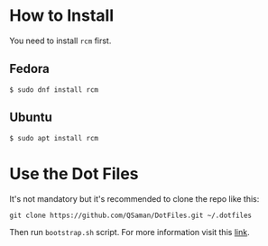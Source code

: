 # How to Install

You need to install `rcm` first.

## Fedora

```
$ sudo dnf install rcm
```

## Ubuntu

```
$ sudo apt install rcm
```

# Use the Dot Files

It's not mandatory but it's recommended to clone the repo like this:

```
git clone https://github.com/QSaman/DotFiles.git ~/.dotfiles
```

Then run `bootstrap.sh` script. For more information visit this [link](https://fedoramagazine.org/managing-dotfiles-rcm/).
